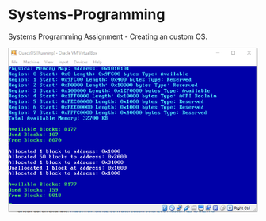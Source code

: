 # Systems-Programming
Systems Programming Assignment - Creating an custom OS.

![Alt text](/current.png?raw=true "Current State")
